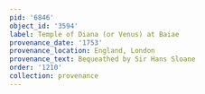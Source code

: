 ```yaml
---
pid: '6846'
object_id: '3594'
label: Temple of Diana (or Venus) at Baiae
provenance_date: '1753'
provenance_location: England, London
provenance_text: Bequeathed by Sir Hans Sloane
order: '1210'
collection: provenance
---
```

